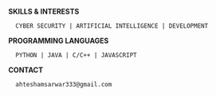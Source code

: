 **SKILLS & INTERESTS**
      
      CYBER SECURITY | ARTIFICIAL INTELLIGENCE | DEVELOPMENT

**PROGRAMMING LANGUAGES**
    
      PYTHON | JAVA | C/C++ | JAVASCRIPT

**CONTACT**
      
      ahteshamsarwar333@gmail.com

